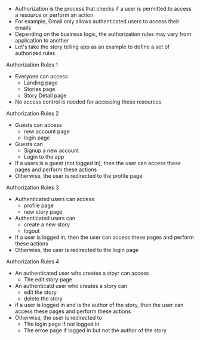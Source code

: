  - Authorization is the process that checks if a user is permitted to access a resource or perform an action 
 - For example, Gmail only allows authenticated users to access their emails
 - Depending on the business logic, the authorization rules may vary from application to another 
 - Let's take the story telling app as an example to define a set of authorized rules 

Authorization Rules 1
 - Everyone can access
	 - Landing page
	 - Stories page
	 - Story Detail page
- No access control is needed for accessing these resources

Authorization Rules 2
 - Guests can access
	 - new account page
	 - login page
- Guests can 
	- Signup a new account
	- Login to the app
- If a users is a guest (not logged in), then the user can access these pages and perform these actions
- Otherwise, the user is redirected to the profile page

Authorization Rules 3
 - Authenticated users can access
	 - profile page
	 - new story page
- Authenticated users can 
	- create a new story 
	- logout
- If a user is logged in, then the user can access these pages and perform these actions
- Otherwise, the user is redirected to the login page

Authorization Rules 4
 - An authenticated user who creates a stoyr can access 
	 - The edit story page
- An authenticatd user who creates a story can 
	- edit the story 
	- delete the story 
- if a user is logged in and is the author of the story, then the user can access these pages and perform these actions
- Otherwise, the user is redirected to 
	- The login page if not logged in 
	- The erroe page if logged in but not the author of the story 